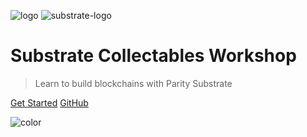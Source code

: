 ![logo](media/substratekitty.png ':size=300')
![substrate-logo](media/icon-parity-substrate-light.png ':size=300')

# Substrate Collectables Workshop

> Learn to build blockchains with Parity Substrate

[Get Started](README.md)
[GitHub](https://github.com/shawntabrizi/substrate-collectables-workshop)

<!-- Overwrite Background Image with black -->
![color](#3a3a3a)